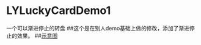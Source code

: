 # LYLuckyCardDemo1
一个可以渐进停止的转盘
##这个是在别人demo基础上做的修改，添加了渐进停止的效果。
##[示意图](http://ol5ktb7sm.bkt.clouddn.com/%E6%8A%BD%E5%A5%96%E5%8A%A8%E7%94%BB1github.gif)

